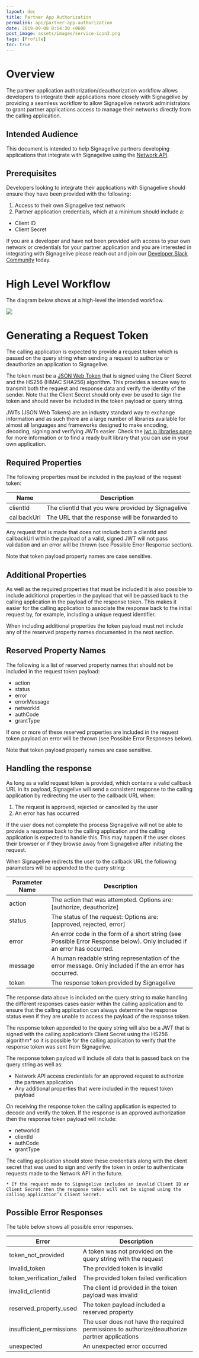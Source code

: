 ```yaml
---
layout: doc
title: Partner App Authorization
permalink: api/partner-app-authorization
date: 2019-09-08 8:14:30 +0600
post_image: assets/images/service-icon3.png
tags: [Profile]
toc: true
---
```

# Overview

The partner application authorization/deauthorization workflow allows developers to integrate their applications more closely with Signagelive by providing a seamless workflow to allow Signagelive network administrators to grant partner applications access to manage their networks directly from the calling application.

## Intended Audience

This document is intended to help Signagelive partners developing applications that integrate with Signagelive using the <a href="/api/network-api">Network API</a>.

## Prerequisites
Developers looking to integrate their applications with Signagelive should ensure they have been provided with the following:

1. Access to their own Signagelive test network
2. Partner application credentials, which at a minimum should include a:
 - Client ID
 - Client Secret

If you are a developer and have not been provided with access to your own network or credentials for your partner application and you are interested in integrating with Signagelive please reach out and join our <a target="_blank" href="https://signagelivedevelopers-signup.herokuapp.com/">Developer Slack Community</a> today.

# High Level Workflow

The diagram below shows at a high-level the intended workflow.

<img src="../../assets/images/api/SLPAA.png">

# Generating a Request Token

The calling application is expected to provide a request token which is passed on the query string when sending a request to authorize or deauthorize an application to Signagelive.

The token must be a <a target="_blank" href="https://jwt.io/">JSON Web Token<A> that is signed using the Client Secret and the HS256 (HMAC SHA256) algorithm. This provides a secure way to transmit both the request and response data and verify the identity of the sender. Note that the Client Secret should only ever be used to sign the token and should never be included in the token payload or query string.

JWTs (JSON Web Tokens) are an industry standard way to exchange information and as such there are a large number of libraries available for almost all languages and frameworks designed to make encoding, decoding, signing and verifying JWTs easier. Check the <a target="_blank" href="https://jwt.io/#libraries-io">jwt.io libraries page</a> for more information or to find a ready built library that you can use in your own application.

## Required Properties

The following properties must be included in the payload of the request token:

| Name        | Description                                        |
|-------------|----------------------------------------------------|
| clientId    | The clientId that you were provided by Signagelive |
| callbackUrl | The URL that the response will be forwarded to     |

Any request that is made that does not include both a clientId and callbackUrl within the payload of a valid, signed JWT will not pass validation and an error will be thrown (see Possible Error Response section).

Note that token payload property names are case sensitive.

## Additional Properties

As well as the required properties that must be included it is also possible to include additional properties in the payload that will be passed back to the calling application in the payload of the response token. This makes it easier for the calling application to associate the response back to the initial request by, for example, including a unique request identifier.

When including additional properties the token payload must not include any of the reserved property names documented in the next section.

## Reserved Property Names

The following is a list of reserved property names that should not be included in the request token payload:

- action
- status
- error
- errorMessage
- networkId
- authCode
- grantType

If one or more of these reserved properties are included in the request token payload an error will be thrown (see Possible Error Responses below).

Note that token payload property names are case sensitive.

## Handling the response

As long as a valid request token is provided, which contains a valid callback URL in its payload, Signagelive will send a consistent response to the calling application by redirecting the user to the callback URL when:

1. The request is approved, rejected or cancelled by the user
2. An error has has occurred

If the user does not complete the process Signagelive will not be able to provide a response back to the calling application and the calling application is expected to handle this. This may happen if the user closes their browser or if they browse away from Signagelive after initiating the request.

When Signagelive redirects the user to the callback URL the following parameters will be appended to the query string:

| Parameter Name | Description                                                                                                              |
|----------------|--------------------------------------------------------------------------------------------------------------------------|
| action         | The action that was attempted. Options are: [authorize, deauthorize]                                                     |
| status         | The status of the request: Options are: [approved, rejected, error]                                                      |
| error          | An error code in the form of a short string (see Possible Error Response below). Only included if an error has occurred. |
| message        | A human readable string representation of the error message. Only included if the an error has occurred.                 |
| token          | The response token provided by Signagelive                                                                               |

The response data above is included on the query string to make handling the different responses cases easier within the calling application and to ensure that the calling application can always determine the response status even if they are unable to access the payload of the response token.

The response token appended to the query string will also be a JWT that is signed with the calling application’s Client Secret using the HS256 algorithm* so it is possible for the calling application to verify that the response token was sent from Signagelive.

The response token payload will include all data that is passed back on the query string as well as:

- Network API access credentials for an approved request to authorize the partners application
- Any additional properties that were included in the request token payload

On receiving the response token the calling application is expected to decode and verify the token. If the response is an approved authorization then the response token payload will include:

- networkId
- clientId
- authCode
- grantType

The calling application should store these credentials along with the client secret that was used to sign and verify the token in order to authenticate requests made to the Network API in the future.

    * If the request made to Signagelive includes an invalid Client ID or Client Secret then the response token will not be signed using the calling application’s Client Secret.

## Possible Error Responses

The table below shows all possible error responses.

| Error                     | Description                                                                                   |
|---------------------------|-----------------------------------------------------------------------------------------------|
| token_not_provided        | A token was not provided on the query string with the request                                 |
| invalid_token             | The provided token is invalid                                                                 |
| token_verification_failed | The provided token failed verification                                                        |
| invalid_clientid          | The client id provided in the token payload was invalid                                       |
| reserved_property_used    | The token payload included a reserved property                                                |
| insufficient_permissions  | The user does not have the required permissions to authorize/deauthorize partner applications |
| unexpected                | An unexpected error occurred                                                                  |
